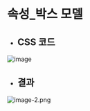 # 속성_박스 모델
 - ## CSS 코드
 ![image](https://user-images.githubusercontent.com/87827050/154515280-183b4028-2045-491e-90a8-edf8a834a369.png)

 - ## 결과
 ![image-2.png](attachment:image-2.png)
